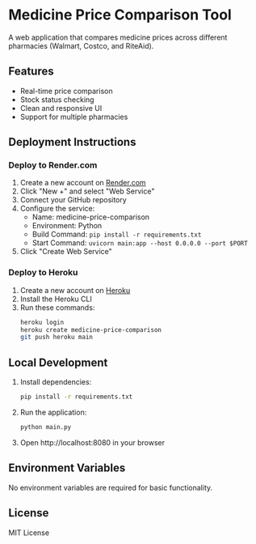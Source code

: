 # Medicine Price Comparison Tool

A web application that compares medicine prices across different pharmacies (Walmart, Costco, and RiteAid).

## Features

- Real-time price comparison
- Stock status checking
- Clean and responsive UI
- Support for multiple pharmacies

## Deployment Instructions

### Deploy to Render.com

1. Create a new account on [Render.com](https://render.com)
2. Click "New +" and select "Web Service"
3. Connect your GitHub repository
4. Configure the service:
   - Name: medicine-price-comparison
   - Environment: Python
   - Build Command: `pip install -r requirements.txt`
   - Start Command: `uvicorn main:app --host 0.0.0.0 --port $PORT`
5. Click "Create Web Service"

### Deploy to Heroku

1. Create a new account on [Heroku](https://heroku.com)
2. Install the Heroku CLI
3. Run these commands:
   ```bash
   heroku login
   heroku create medicine-price-comparison
   git push heroku main
   ```

## Local Development

1. Install dependencies:
   ```bash
   pip install -r requirements.txt
   ```

2. Run the application:
   ```bash
   python main.py
   ```

3. Open http://localhost:8080 in your browser

## Environment Variables

No environment variables are required for basic functionality.

## License

MIT License 
